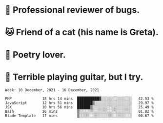 # 🐛 Professional reviewer of bugs.
# 🐱 Friend of a cat (his name is Greta).
# 📜 Poetry lover.
# 🎸 Terrible playing guitar, but I try.

<!--START_SECTION:waka-->
```text
Week: 10 December, 2021 - 16 December, 2021

PHP              18 hrs 14 mins  ██████████▓░░░░░░░░░░░░░░   42.53 % 
JavaScript       12 hrs 51 mins  ███████▒░░░░░░░░░░░░░░░░░   29.97 % 
JSX              10 hrs 56 mins  ██████▒░░░░░░░░░░░░░░░░░░   25.49 % 
Bash             26 mins         ▒░░░░░░░░░░░░░░░░░░░░░░░░   01.02 % 
Blade Template   17 mins         ▒░░░░░░░░░░░░░░░░░░░░░░░░   00.67 % 
```
<!--END_SECTION:waka-->
